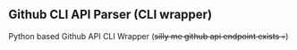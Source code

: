 ## Github CLI API Parser (CLI wrapper)

Python based Github API CLI Wrapper (~~silly me github api endpoint exists 💀~~) 
